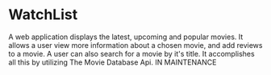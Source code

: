 # WatchList
A web application displays the latest, upcoming and popular movies. It allows a user view more information about a chosen movie, and add reviews to a movie. A user can also search for a movie by it's title. It accomplishes all this by utilizing The Movie Database Api. 
IN MAINTENANCE